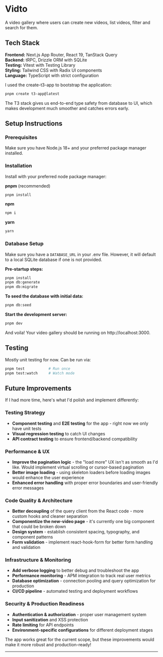 # Vidto

A video gallery where users can create new videos, list videos, filter and search for them.

## Tech Stack

**Frontend:** Next.js App Router, React 19, TanStack Query  
**Backend:** tRPC, Drizzle ORM with SQLite  
**Testing:** Vitest with Testing Library  
**Styling:** Tailwind CSS with Radix UI components  
**Language:** TypeScript with strict configuration  

I used the create-t3-app to bootstrap the application:
```bash
pnpm create t3-app@latest
```

The T3 stack gives us end-to-end type safety from database to UI, which makes development much smoother and catches errors early.

## Setup Instructions

### Prerequisites
Make sure you have Node.js 18+ and your preferred package manager installed.

### Installation
Install with your preferred node package manager:

**pnpm** (recommended)
```bash
pnpm install
```

**npm**
```bash
npm i
```

**yarn**
```bash
yarn 
```

### Database Setup
Make sure you have a `DATABASE_URL` in your .env file. However, it will default to a local SQLite database if one is not provided.

**Pre-startup steps:**
```bash
pnpm install
pnpm db:generate
pnpm db:migrate
```

**To seed the database with initial data:**
```bash
pnpm db:seed
```

**Start the development server:**
```bash
pnpm dev
```

And voila! Your video gallery should be running on http://localhost:3000.

## Testing

Mostly unit testing for now. Can be run via:
```bash
pnpm test           # Run once
pnpm test:watch     # Watch mode
```

## Future Improvements

If I had more time, here's what I'd polish and implement differently:

### Testing Strategy
- **Component testing** and **E2E testing** for the app - right now we only have unit tests
- **Visual regression testing** to catch UI changes
- **API contract testing** to ensure frontend/backend compatibility

### Performance & UX
- **Improve the pagination logic** - the "load more" UX isn't as smooth as I'd like. Would implement virtual scrolling or cursor-based pagination
- **Better image loading** - using skeleton loaders before loading images would enhance the user experience
- **Enhanced error handling** with proper error boundaries and user-friendly error messages

### Code Quality & Architecture
- **Better decoupling** of the query client from the React code - more custom hooks and cleaner separation
- **Componentize the new-video page** - it's currently one big component that could be broken down
- **Design system** - establish consistent spacing, typography, and component patterns
- **Form validation** - implement react-hook-form for better form handling and validation

### Infrastructure & Monitoring
- **Add verbose logging** to better debug and troubleshoot the app
- **Performance monitoring** - APM integration to track real user metrics
- **Database optimization** - connection pooling and query optimization for production
- **CI/CD pipeline** - automated testing and deployment workflows

### Security & Production Readiness
- **Authentication & authorization** - proper user management system
- **Input sanitization** and XSS protection
- **Rate limiting** for API endpoints
- **Environment-specific configurations** for different deployment stages

The app works great for the current scope, but these improvements would make it more robust and production-ready!

---